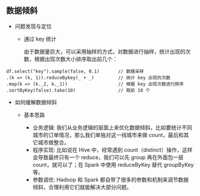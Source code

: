 ## 数据倾斜
* 问题发现与定位

   * 通过 key 统计

      由于数据量巨大，可以采用抽样的方式，对数据进行抽样，统计出现的次数，根据出现次数大小排序取出前几个：

```
df.select("key").sample(false, 0.1)       // 数据采样
.(k => (k, 1)).reduceBykey(_ + _)         // 统计 key 出现的次数
.map(k => (k._2, k._1))                   // 根据 key 出现次数进行排序
.sortByKey(false).take(10)                // 取前 10 个
```

* 如何缓解数据倾斜

   * 基本思路

      * 业务逻辑: 我们从业务逻辑的层面上来优化数据倾斜，比如要统计不同城市的订单情况，那么我们单独对这一线城市来做 count，最后和其它城市做整合。
      * 程序实现: 比如说在 Hive 中，经常遇到 count（distinct）操作，这样会导致最终只有一个 reduce，我们可以先 group 再在外面包一层 count，就可以了；在 Spark 中使用 reduceByKey 替代 groupByKey 等。
      * 参数调优: Hadoop 和 Spark 都自带了很多的参数和机制来调节数据倾斜，合理利用它们就能解决大部分问题。
